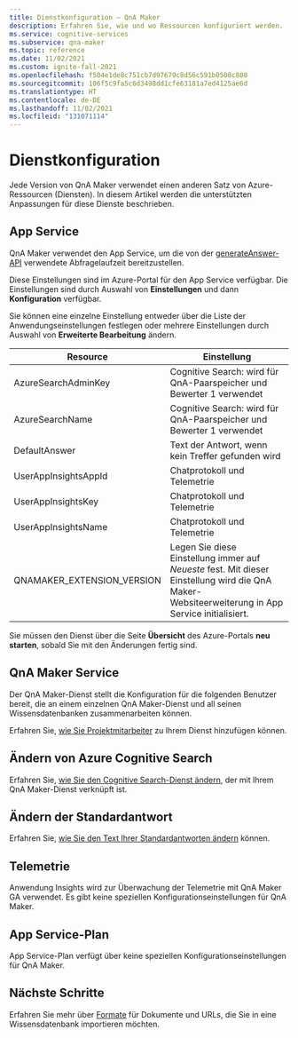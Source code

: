 ```yaml
---
title: Dienstkonfiguration – QnA Maker
description: Erfahren Sie, wie und wo Ressourcen konfiguriert werden.
ms.service: cognitive-services
ms.subservice: qna-maker
ms.topic: reference
ms.date: 11/02/2021
ms.custom: ignite-fall-2021
ms.openlocfilehash: f504e1de8c751cb7d97679c8d56c591b0508c808
ms.sourcegitcommit: 106f5c9fa5c6d3498dd1cfe63181a7ed4125ae6d
ms.translationtype: HT
ms.contentlocale: de-DE
ms.lasthandoff: 11/02/2021
ms.locfileid: "131071114"
---
```

# <a name="service-configuration"></a>Dienstkonfiguration

Jede Version von QnA Maker verwendet einen anderen Satz von Azure-Ressourcen (Diensten). In diesem Artikel werden die unterstützten Anpassungen für diese Dienste beschrieben. 

## <a name="app-service"></a>App Service

QnA Maker verwendet den App Service, um die von der [generateAnswer-API](/rest/api/cognitiveservices/qnamaker4.0/runtime/generateanswer) verwendete Abfragelaufzeit bereitzustellen.

Diese Einstellungen sind im Azure-Portal für den App Service verfügbar. Die Einstellungen sind durch Auswahl von **Einstellungen** und dann **Konfiguration** verfügbar.

Sie können eine einzelne Einstellung entweder über die Liste der Anwendungseinstellungen festlegen oder mehrere Einstellungen durch Auswahl von **Erweiterte Bearbeitung** ändern.

|Resource|Einstellung|
|--|--|
|AzureSearchAdminKey|Cognitive Search: wird für QnA-Paarspeicher und Bewerter 1 verwendet|
|AzureSearchName|Cognitive Search: wird für QnA-Paarspeicher und Bewerter 1 verwendet|
|DefaultAnswer|Text der Antwort, wenn kein Treffer gefunden wird|
|UserAppInsightsAppId|Chatprotokoll und Telemetrie|
|UserAppInsightsKey|Chatprotokoll und Telemetrie|
|UserAppInsightsName|Chatprotokoll und Telemetrie|
|QNAMAKER_EXTENSION_VERSION|Legen Sie diese Einstellung immer auf _Neueste_ fest. Mit dieser Einstellung wird die QnA Maker-Websiteerweiterung in App Service initialisiert.|

Sie müssen den Dienst über die Seite **Übersicht** des Azure-Portals **neu starten**, sobald Sie mit den Änderungen fertig sind.

## <a name="qna-maker-service"></a>QnA Maker Service

Der QnA Maker-Dienst stellt die Konfiguration für die folgenden Benutzer bereit, die an einem einzelnen QnA Maker-Dienst und all seinen Wissensdatenbanken zusammenarbeiten können.

Erfahren Sie, [wie Sie Projektmitarbeiter](./index.yml) zu Ihrem Dienst hinzufügen können.

## <a name="change-azure-cognitive-search"></a>Ändern von Azure Cognitive Search

Erfahren Sie, [wie Sie den Cognitive Search-Dienst ändern](./how-to/configure-QnA-Maker-resources.md#configure-qna-maker-to-use-different-cognitive-search-resource), der mit Ihrem QnA Maker-Dienst verknüpft ist.

## <a name="change-default-answer"></a>Ändern der Standardantwort

Erfahren Sie, [wie Sie den Text Ihrer Standardantworten ändern](How-To/change-default-answer.md) können. 

## <a name="telemetry"></a>Telemetrie

Anwendung Insights wird zur Überwachung der Telemetrie mit QnA Maker GA verwendet. Es gibt keine speziellen Konfigurationseinstellungen für QnA Maker.

## <a name="app-service-plan"></a>App Service-Plan

App Service-Plan verfügt über keine speziellen Konfigurationseinstellungen für QnA Maker.

## <a name="next-steps"></a>Nächste Schritte

Erfahren Sie mehr über [Formate](reference-document-format-guidelines.md) für Dokumente und URLs, die Sie in eine Wissensdatenbank importieren möchten.
